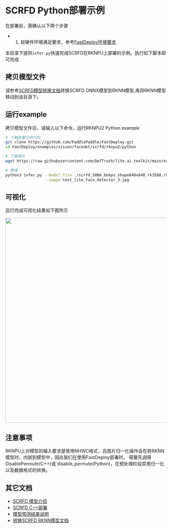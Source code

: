 # SCRFD Python部署示例

在部署前，需确认以下两个步骤

- 1. 软硬件环境满足要求，参考[FastDeploy环境要求](../../../../../../docs/cn/build_and_install/rknpu2.md)

本目录下提供`infer.py`快速完成SCRFD在RKNPU上部署的示例。执行如下脚本即可完成

## 拷贝模型文件
请参考[SCRFD模型转换文档](../README.md)转换SCRFD ONNX模型到RKNN模型,再将RKNN模型移动到该目录下。


## 运行example
拷贝模型文件后，请输入以下命令，运行RKNPU2 Python example
```bash
# 下载部署示例代码
git clone https://github.com/PaddlePaddle/FastDeploy.git
cd FastDeploy/examples/vision/facedet/scrfd/rknpu2/python

# 下载图片
wget https://raw.githubusercontent.com/DefTruth/lite.ai.toolkit/main/examples/lite/resources/test_lite_face_detector_3.jpg

# 推理
python3 infer.py --model_file ./scrfd_500m_bnkps_shape640x640_rk3588.rknn \
                 --image test_lite_face_detector_3.jpg
```

## 可视化
运行完成可视化结果如下图所示

<img width="640" src="https://user-images.githubusercontent.com/67993288/184301789-1981d065-208f-4a6b-857c-9a0f9a63e0b1.jpg">



## 注意事项
RKNPU上对模型的输入要求是使用NHWC格式，且图片归一化操作会在转RKNN模型时，内嵌到模型中，因此我们在使用FastDeploy部署时，
需要先调用DisablePermute(C++)或`disable_permute(Python)，在预处理阶段禁用归一化以及数据格式的转换。

## 其它文档

- [SCRFD 模型介绍](../README.md)
- [SCRFD C++部署](../cpp/README.md)
- [模型预测结果说明](../../../../../../docs/api/vision_results/README.md)
- [转换SCRFD RKNN模型文档](../README.md)
